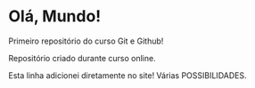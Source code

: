 # Olá, Mundo!
 Primeiro repositório do curso Git e Github!

Repositório criado durante curso online.

Esta linha adicionei diretamente no site! Várias POSSIBILIDADES.
